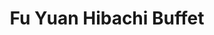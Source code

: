 ---
layout: place
title: "Fu Yuan Hibachi Buffet"
permalink: /indiana/plainfield/fu-yuan-hibachi-buffet.html
stateAbbr: IN
stateName: Indiana
cityName: Plainfield
seo:
  name: "Fu Yuan Hibachi Buffet"
  type: Restaurant
  links: https://fuyuanhibachi.shop/
description: "Japanese BBQ house with an expansive lunch & dinner buffet including sushi & fried rice dishes. Fu Yuan Hibachi Buffet serves delicious sushi in Plainfield, Indiana. Try fresh Japanese dishes for a great dining experience. Available for takeout, delivery, lunch, and dinner."
place_id: ChIJ2cQVVkmkbIgRZgoOlogFiKs
photos:
  - name: >-
      places/ChIJ2cQVVkmkbIgRZgoOlogFiKs/photos/AeeoHcKl4Hx7qQ7hXmPhc2FjNjGJxl3uqOGB0fPLUBAwG2gDNVs8faVGQlakPCRIrSRs2gdKrvrp3cVylaCV2vtMD6Kb_eIeYa8DZoxmoEZSf7jbw6VgcLzFgrqRw-Ro0y-C-86eE-2epwAFjvH6BfmzcFotimUkoLre8DSLbZxtFmI4sg_9T7OPJ7IkKFN4rTaLagD0v2F_gcQu-8yogfovaQjgfZwwSLtzbtBCcvCwIMr-B5lm5WfrENPYFvcIw0q8K0xu62F2_GJ4TUBg-RxARBPHAbeGi9X2MrqlfM0bvK3mszNx3dIIqwUAYVIy82wkBwTHUkFxLGi-WnI-SSUyFvuuM5OltT6XHLqOdXAm5zqCysbzt8JoqEoaWGHUSRnDUV0o6s9brLfjtVXiLyQi-GlRDdNpqrmRVTi_iWiQZAU
    widthPx: 4032
    heightPx: 3024
    authorAttributions:
      - displayName: Maria143 Enrique
        uri: https://maps.google.com/maps/contrib/110686748679157238791
        photoUri: >-
          https://lh3.googleusercontent.com/a-/ALV-UjUaHAC8H-JRgkRDiDsHJSXZGW76i08fDTtLHqKvBY1lx2LR1lgC=s100-p-k-no-mo
    flagContentUri: >-
      https://www.google.com/local/imagery/report/?cb_client=maps_api_places.places_api&image_key=!1e10!2sCIHM0ogKEICAgIDE7am0NA&hl=en-US
    googleMapsUri: >-
      https://www.google.com/maps/place//data=!3m4!1e2!3m2!1sCIHM0ogKEICAgIDE7am0NA!2e10!4m2!3m1!1s0x886ca4495615c4d9:0xab880588960e0a66
  - name: >-
      places/ChIJ2cQVVkmkbIgRZgoOlogFiKs/photos/AeeoHcJ-bmTwsd0bF4ZXWdbcxwUZ_nX49Cwd5dnFp7SqeM_3iUXDDA083znP9BkaDoYV3_iaGGvXpmPZQvChqoExC9-nJEgKy-Mv7YQymfgnn1LmnfOiPSkL2kgwLJqhW_vQGOInNedFNEhDZLSgaPm1cBtc-gggj48gxE6jr__0RPrm3Mxz9OXbihtqZWNnCo6POi9is_4aVBr50GuxdFVqClP1SMu9giYcaEvo7Mv4CNqC1wg0tL1btEcwvNGTYxG3vpXQBGy1LZUfkfC-NKWtySm6mY6-qJqPmCha3c5fw9rt-vUtKlgYq03dxzqnQVleNWBR59PpHiWxjp8wG4SEX3CM186Rv9pyBBmQwyGbLg_3VVJTINY68GVhO6uwefytQCHsX_C1Ps4JavN32BJCsRei0HIHQVwgR4j5Orx6vFBjCQ
    widthPx: 4032
    heightPx: 3024
    authorAttributions:
      - displayName: Nooroodin84
        uri: https://maps.google.com/maps/contrib/110365450446427215090
        photoUri: >-
          https://lh3.googleusercontent.com/a-/ALV-UjUJVDbUi81cpXRBpBf4GZ9-XBE9WhpQwAgeQ8r-OBVPdUAQtJ01Jw=s100-p-k-no-mo
    flagContentUri: >-
      https://www.google.com/local/imagery/report/?cb_client=maps_api_places.places_api&image_key=!1e10!2sCIHM0ogKEICAgIDhspPaMQ&hl=en-US
    googleMapsUri: >-
      https://www.google.com/maps/place//data=!3m4!1e2!3m2!1sCIHM0ogKEICAgIDhspPaMQ!2e10!4m2!3m1!1s0x886ca4495615c4d9:0xab880588960e0a66
  - name: >-
      places/ChIJ2cQVVkmkbIgRZgoOlogFiKs/photos/AeeoHcKnfajbPHRJNbuioCPPNvVkUzvavy81CHUlw20ISOb985E2uD--YGS7OGRLrRDKs4AoVayCzhCWfBvyTJkxX97rVPT4uUmnXllI7HNrp1aT_E6zAokrJ0Ff3lmm9dyB7kPOba_sLcWDdq6sVBW1gxj3nX1390Pcc0uqcOKIlJbskzstTBHmhd52QQWKT-wdBUtLgQSfxGyvrbMLD_T9ogU4gmu9r4xqY8wXpajfLbCfP8BDfl-942mW5Jx7GCPL9PPrCe02bp2HEJSVXP7wr2ddI3ld9nssNUjB0iCgNkZ6ht6uxj4I3d_fbkEpMgr2bCkHEwOMcINhjnw6PX84gQkMKFP1x5s_CHIw-tIYdBdOCwZZV5r3QoA3ohwSNe6b1bjCkc_FceYfiPerbDjxeffCDwLqVoOwnpHqWkZ8FVD_eg
    widthPx: 4000
    heightPx: 3000
    authorAttributions:
      - displayName: Magnificent Smith
        uri: https://maps.google.com/maps/contrib/101244357212095388650
        photoUri: >-
          https://lh3.googleusercontent.com/a/ACg8ocJnhJ3xLso2Gw9L1dktd4FameGQjZkEAVoyjwe3KPujhrkc-w=s100-p-k-no-mo
    flagContentUri: >-
      https://www.google.com/local/imagery/report/?cb_client=maps_api_places.places_api&image_key=!1e10!2sCIHM0ogKEICAgIDn0e_WPw&hl=en-US
    googleMapsUri: >-
      https://www.google.com/maps/place//data=!3m4!1e2!3m2!1sCIHM0ogKEICAgIDn0e_WPw!2e10!4m2!3m1!1s0x886ca4495615c4d9:0xab880588960e0a66
  - name: >-
      places/ChIJ2cQVVkmkbIgRZgoOlogFiKs/photos/AeeoHcKgNjxddG4ELqCoNU1UGL5DyHGs15MXn7q4fbhfwMigJk2AdaZzaYVPzxGHuhYAvOmGhVevQ92dUhzMWdfZz11zK2lZyc0zyPAjeHRFqo1Jl1KFL-cBc5jAU1JhjaBRH8i3CXM6YfD3rFCG2wxdidhfaEx5h9nJ_ZiVAa2xbZRhcUtggzrsxiu4NivrWGLYE6Z5cJveyRtiWjTcGokCDONhzrShD9ukD-UQQpJ17UlnielxjsRMaSZtbf89FRI2vmXRUm4QZs-QXuKkQwjVR2byEsaxV0tJhVaNSs__FYWUAo0o3k-slTYBq2m185ZVjsE4Jo03_PoDaEWFdeFwDZHBZvZ1gCmyvIh8DXRnxOttV7DxGfXhOKcUvJORrNdiiWgZVNYRCKD5n4G5rdknogVglfNN-wpRdSUIqtWfVTwpyQ
    widthPx: 4080
    heightPx: 3072
    authorAttributions:
      - displayName: MC
        uri: https://maps.google.com/maps/contrib/105441240955004363983
        photoUri: >-
          https://lh3.googleusercontent.com/a-/ALV-UjWxNQ_ItlIL12YZNEiGwM2p9CRZynrBpovJG5VQcAvAKwQP3a7r=s100-p-k-no-mo
    flagContentUri: >-
      https://www.google.com/local/imagery/report/?cb_client=maps_api_places.places_api&image_key=!1e10!2sCIHM0ogKEICAgICbqcaceg&hl=en-US
    googleMapsUri: >-
      https://www.google.com/maps/place//data=!3m4!1e2!3m2!1sCIHM0ogKEICAgICbqcaceg!2e10!4m2!3m1!1s0x886ca4495615c4d9:0xab880588960e0a66
  - name: >-
      places/ChIJ2cQVVkmkbIgRZgoOlogFiKs/photos/AeeoHcI2PUa7lGmWb4o3ALnnhYyMomm-lTRFGNpyu1XiAI1LRvPrSNNj6Xm1M1boLFtk2orVeLapLy1ddJZdqtkQN28QfMKNH8GaX03WutPasAs0smpmZwNRxGUjeTltpVdLTvrbJd4I1RqbyTlQFEBSk-_Zae9BtoumzWXN5TvPYBE47kEc2xUBqXmBGEW560IQfMXoTbzCgQ5kF9FxT6UROSUW__Pm8UG41Rj-nfxUqZcoUDlgbRE8XTFGJlr-5nSAooIUgJ-5L6P4Cfho7KVWcfjagIkFOxAFtvCumpEvQMj3QNwPlJhsxrFjIbzlxmbiqC-GxtN-NLRcX6QzssegAae6mbcmlia7E-eXcAc3eSlmOgsFMddwIAR6oWpU1eYr1I_xZpzvcHMbNtfi8ShHUtTnEJCw-3tjt_I4Qs7lx0rrAw
    widthPx: 4032
    heightPx: 1908
    authorAttributions:
      - displayName: John Patton
        uri: https://maps.google.com/maps/contrib/109563920437519386004
        photoUri: >-
          https://lh3.googleusercontent.com/a-/ALV-UjWvn9PbbF-WqYyrnp9-9aRLYVM52-Mos1XS_bzwzxRDXI9cWafU0g=s100-p-k-no-mo
    flagContentUri: >-
      https://www.google.com/local/imagery/report/?cb_client=maps_api_places.places_api&image_key=!1e10!2sCIHM0ogKEICAgID23sj_Yw&hl=en-US
    googleMapsUri: >-
      https://www.google.com/maps/place//data=!3m4!1e2!3m2!1sCIHM0ogKEICAgID23sj_Yw!2e10!4m2!3m1!1s0x886ca4495615c4d9:0xab880588960e0a66
  - name: >-
      places/ChIJ2cQVVkmkbIgRZgoOlogFiKs/photos/AeeoHcKv6y6H3qaJZGjSp6v3wqDqqggoB5AzDbzCIwD3IRsfu4xoBoskTrMu9x87cKnHfWSXIjB-zTxGqWhJqYz65Pq2n-M9Pwh3z4W7K3f9DfypffSM09OqW_n5dxD7HyetvMBKCkolfG5G6tAFGNVLreCfWOVfn5r7e48HNgMvoBHciz6__NPHOlt9cgWM2hgYGzv0dU9jFdhfhCB8NNNrBU_AaCCff_YJBCZfY7KcavSMKTjIvhQZZxdq79xt1GPySnuLjzem1IbdmIaLcCgpu495VwyCKRNIXF4ksBB37BXfn-bQXB_wanadlaVoiRgWQeQTxRAzxhBrmc5tvSuCRTl_CQPg7iYlyujPFmoOb3HC1zPe3OD4lw2jrmzw-X7Rg-3QhmSTOICxKeYOpHsd_w-vC49h1NYrUmS96xPw7U47hQ
    widthPx: 4080
    heightPx: 3072
    authorAttributions:
      - displayName: Daniel Watson
        uri: https://maps.google.com/maps/contrib/105147023118361223522
        photoUri: >-
          https://lh3.googleusercontent.com/a-/ALV-UjUA7Dz7g286MoZ2acOrqppfVi9SollvuYf-Q3eGZRi2qhTxgDNcPg=s100-p-k-no-mo
    flagContentUri: >-
      https://www.google.com/local/imagery/report/?cb_client=maps_api_places.places_api&image_key=!1e10!2sCIHM0ogKEICAgICT09_VEA&hl=en-US
    googleMapsUri: >-
      https://www.google.com/maps/place//data=!3m4!1e2!3m2!1sCIHM0ogKEICAgICT09_VEA!2e10!4m2!3m1!1s0x886ca4495615c4d9:0xab880588960e0a66
  - name: >-
      places/ChIJ2cQVVkmkbIgRZgoOlogFiKs/photos/AeeoHcICglXjCk-PYYplkHK7TwUMXNLTk9NAGOyJjrrn68EZ1AO3zlHATJO9GVXhTnaIY9-rukBC8tgKXCNZqTTPnvWr49ENoUjsx40GNhtGV6k0RXh6lvUUMXB_kqtCmdYEcvcWC8J3Wxk6JHEICEJpstZrvY9xTOvmKohrfAJRKvxJshPNYwHseroego0JiN4GY-JyN9N5xZZ1TJzGexw5cRv_HAdlgJfYF0J_A0vdTkA5bVvUcw4Uib2xMIPLZ5BnQQ55K4PunGsQms7w-uBaKZ0BEgJhlTwPQ1SepeVwpmyzDVyqI8aWAXLj4D27YvFzn68rzM4IaZrF489ZQh2Qp4aFIBumDWIquWEGYiu9CWe0I7pYR0bBO-_tfAEQUw76YeUA2RIsvC1xW3kAaW0LaDfIapFVPcGyv4HkTKlFs4VJuw
    widthPx: 3468
    heightPx: 4624
    authorAttributions:
      - displayName: Jesse Felmy
        uri: https://maps.google.com/maps/contrib/113421734768186138766
        photoUri: >-
          https://lh3.googleusercontent.com/a-/ALV-UjXz4YiiWnpDPrBBRQqGArAxqqPT4qv-ShBbkolYRX3WytIW7CXH=s100-p-k-no-mo
    flagContentUri: >-
      https://www.google.com/local/imagery/report/?cb_client=maps_api_places.places_api&image_key=!1e10!2sCIHM0ogKEICAgICWvPDFNg&hl=en-US
    googleMapsUri: >-
      https://www.google.com/maps/place//data=!3m4!1e2!3m2!1sCIHM0ogKEICAgICWvPDFNg!2e10!4m2!3m1!1s0x886ca4495615c4d9:0xab880588960e0a66
  - name: >-
      places/ChIJ2cQVVkmkbIgRZgoOlogFiKs/photos/AeeoHcI-qs5cGZWKJxZC_5QvUKrmZfRBCsf0Glx7UtmjiDAxEcoFQH3RxmgJPTfqQlpVFtRzySLgeIF0amcCyamtrx-BJBtuUR6NZpvq9Yee_4-j3nS9sexbWQG0NmcQG9hiREVGOuE7SrTrfIeSExrewqz05a08x4_tGAtZW_AAt3_XmoiUl3qVnhF1zMyW2BEYWZIwlirCnvxWYwLPldAIJ6eWLS2gZV62ilhYuvADYJtXbPj3OH94-7LbScIjSoAVz9-sIj2R7xCulbg9Uap7CFmzn7czXlBLYI0dW0WXne8ew3ek5grwSgyRWp1FUyrIQmGXeMxZOUgSQ07jyR8x7OzQX0loIJQmEqx50gwAKTsaG3PezounkkInER51jJ6YsNBfmZ5no243D6qcn55wRYDzAhGJMmx3wOyDTzN811DPaZOb
    widthPx: 4032
    heightPx: 3024
    authorAttributions:
      - displayName: Diana Voloshyna
        uri: https://maps.google.com/maps/contrib/109435972479917259777
        photoUri: >-
          https://lh3.googleusercontent.com/a-/ALV-UjW8H9oS1iHZewK1NM-CM73_qbNYPOZefTX7XMubr5Ch2-pLwByuqQ=s100-p-k-no-mo
    flagContentUri: >-
      https://www.google.com/local/imagery/report/?cb_client=maps_api_places.places_api&image_key=!1e10!2sCIHM0ogKEICAgIDmzr_0lAE&hl=en-US
    googleMapsUri: >-
      https://www.google.com/maps/place//data=!3m4!1e2!3m2!1sCIHM0ogKEICAgIDmzr_0lAE!2e10!4m2!3m1!1s0x886ca4495615c4d9:0xab880588960e0a66
  - name: >-
      places/ChIJ2cQVVkmkbIgRZgoOlogFiKs/photos/AeeoHcKKdc5tObaZa_amfw4qVPZUua7XXUfVDMDvF-x45SlD11dgiT0PkSocDUN9OiszbPfmemyhOszhsMNXLXWnkxZlPrPlVWxz18wMh_sqXf1wdpXV8iK78h2-6a_2mEb-IqDy_ipDPxtJsSi_bIUsM7lBrR1Z8HK3s9npVAFAFEB-iNF8Cq5_gsMrfmK6PwWkBo3OHz_fJdIclHSV81GAvhLNC8AScXeMuAwMnqAR74nqhnmmqn1WxoP-DQFadM_G3p5zGKfbdJ2Sy1jTz9Y-GWpYEdGWBSbpGKy93DnExb3EqN0viJzkaFsK4n8b2uJp6vZrk6fIDdaPPCX4UP8SulhNQoNzgIUaxg2bx1hYInhnImJ6-DAnoyZ4vm62V8u0O66YQucqKy8X_7H2xuPYppUTrL-LK9FBXhnZj7lDqhkwjw
    widthPx: 2268
    heightPx: 4032
    authorAttributions:
      - displayName: Ariale Schell
        uri: https://maps.google.com/maps/contrib/102929599524455777473
        photoUri: >-
          https://lh3.googleusercontent.com/a-/ALV-UjVe5vlAFI_If6-RCiWsoQj8JgJdm9Syn8X8bxENFDqivhKa7slEbw=s100-p-k-no-mo
    flagContentUri: >-
      https://www.google.com/local/imagery/report/?cb_client=maps_api_places.places_api&image_key=!1e10!2sCIHM0ogKEICAgIChj-iPNw&hl=en-US
    googleMapsUri: >-
      https://www.google.com/maps/place//data=!3m4!1e2!3m2!1sCIHM0ogKEICAgIChj-iPNw!2e10!4m2!3m1!1s0x886ca4495615c4d9:0xab880588960e0a66
  - name: >-
      places/ChIJ2cQVVkmkbIgRZgoOlogFiKs/photos/AeeoHcJDltdtpsmF4FrLfL3DigvvjWVpmtsPB1pqPNU6tWX2o_3iC0ctC_8AF4RfEHW-iteK-9iBiCDUwEtYO-kIeWvPUIaBx2amorf_zmCiPisHGyYRKf1mQziEcb1W0mH7qmsj75x0lDIcXAmAVv3HYYSjRBRVQXEkN5oVGKTJIIUJemE-URmbeMk6r04MreBfYX1qLDM5U5fZ4SR8FfdZ_qaZ7lYwFTyVKXlHaDLQQKfRmaL8dZ2SiLGOIDfyDIZgjWw_-a-saf0yTvd7UtWcBGDb7rrLjeNyBWr4h4uTa5kfSfVNSZgYoKQS7-I1T0PyegbbNGPOpqgJyr82UIbcqLytpPlqNDVSeXSD7aT6bffu9B_WKxnUVFL2AeF6UHLnFXq6oUS8llboIWa8n3P4917SYzNg3-b61QWMvTFPltUWa5Gs
    widthPx: 4032
    heightPx: 3024
    authorAttributions:
      - displayName: Flighest One
        uri: https://maps.google.com/maps/contrib/117621040524208925489
        photoUri: >-
          https://lh3.googleusercontent.com/a-/ALV-UjUWDepJGVysUD-74EAjTXE53aQsHqbsj4svVdCENbW0KONuLZnJ7w=s100-p-k-no-mo
    flagContentUri: >-
      https://www.google.com/local/imagery/report/?cb_client=maps_api_places.places_api&image_key=!1e10!2sCIHM0ogKEICAgIDE5b_snwE&hl=en-US
    googleMapsUri: >-
      https://www.google.com/maps/place//data=!3m4!1e2!3m2!1sCIHM0ogKEICAgIDE5b_snwE!2e10!4m2!3m1!1s0x886ca4495615c4d9:0xab880588960e0a66
address: 2535 E Main St, Plainfield, IN 46168, USA
street: 2535 E Main St
city: Plainfield
state: IN
zip: '46168'
country: USA
neighborhood: null
latitude: '39.713625'
longitude: '-86.362457'
accessibility_options:
  wheelchairAccessibleParking: true
  wheelchairAccessibleEntrance: true
  wheelchairAccessibleRestroom: true
  wheelchairAccessibleSeating: true
business_status: OPERATIONAL
name: Fu Yuan Hibachi Buffet
google_maps_links:
  directionsUri: >-
    https://www.google.com/maps/dir//''/data=!4m7!4m6!1m1!4e2!1m2!1m1!1s0x886ca4495615c4d9:0xab880588960e0a66!3e0
  placeUri: https://maps.google.com/?cid=12360135261509519974
  writeAReviewUri: >-
    https://www.google.com/maps/place//data=!4m3!3m2!1s0x886ca4495615c4d9:0xab880588960e0a66!12e1
  reviewsUri: >-
    https://www.google.com/maps/place//data=!4m4!3m3!1s0x886ca4495615c4d9:0xab880588960e0a66!9m1!1b1
  photosUri: >-
    https://www.google.com/maps/place//data=!4m3!3m2!1s0x886ca4495615c4d9:0xab880588960e0a66!10e5
primary_type: Japanese Restaurant
opening_hours:
  regular: null
  current: null
secondary_opening_hours:
  regular:
    weekdayDescriptions: null
    type: null
  current:
    weekdayDescriptions: null
    type: null
phone: (317) 742-5558
price_level: PRICE_LEVEL_MODERATE
price_range: $10 &ndash; $20
rating: '4.0'
rating_count: 1845
website: https://fuyuanhibachi.shop/
reviews:
  - name: >-
      places/ChIJ2cQVVkmkbIgRZgoOlogFiKs/reviews/ChZDSUhNMG9nS0VJQ0FnSUNicWNhY0NnEAE
    relativePublishTimeDescription: 8 months ago
    rating: 2
    text:
      text: >-
        Well let's start with the good part. I went on a Sunday for lunch. 
        Dessert was good and each dish was served hot. Now to the ugh part.
        Every dish didn't look like it had any care when cooked. The taste was
        definitely missing something. My favorite Chinese take out has more love
        given to it. The sushi looked like it sat there for a while.  I tried
        the hibachi where you get your own ingredients expecting you made
        something yummy but my first bite I spit it in my napkin. I didn't
        bother to just go with swallowing it.    Seafood was plentiful but small
        in comparison.  General Tai's and coconut shrimp were overdone and too
        much breading.  Noodles were bland and small.  Soup was basic and again
        lacked flavor.  I wasn't feeling the Chinese food so went with
        American.  What could go wrong right?  Mac and cheese was cold and
        mashed potatoes definitely had the came out of a bag taste. Gravy did as
        well. I'd get new chefs. I'm not sure how this place gets amazing
        reviews.  For me to come all the way to Plainfield I truly expected
        something much better. I won't be back. I'd travel up north or south to
        get something more edible for the money.
      languageCode: en
    originalText:
      text: >-
        Well let's start with the good part. I went on a Sunday for lunch. 
        Dessert was good and each dish was served hot. Now to the ugh part.
        Every dish didn't look like it had any care when cooked. The taste was
        definitely missing something. My favorite Chinese take out has more love
        given to it. The sushi looked like it sat there for a while.  I tried
        the hibachi where you get your own ingredients expecting you made
        something yummy but my first bite I spit it in my napkin. I didn't
        bother to just go with swallowing it.    Seafood was plentiful but small
        in comparison.  General Tai's and coconut shrimp were overdone and too
        much breading.  Noodles were bland and small.  Soup was basic and again
        lacked flavor.  I wasn't feeling the Chinese food so went with
        American.  What could go wrong right?  Mac and cheese was cold and
        mashed potatoes definitely had the came out of a bag taste. Gravy did as
        well. I'd get new chefs. I'm not sure how this place gets amazing
        reviews.  For me to come all the way to Plainfield I truly expected
        something much better. I won't be back. I'd travel up north or south to
        get something more edible for the money.
      languageCode: en
    authorAttribution:
      displayName: MC
      uri: https://www.google.com/maps/contrib/105441240955004363983/reviews
      photoUri: >-
        https://lh3.googleusercontent.com/a-/ALV-UjWxNQ_ItlIL12YZNEiGwM2p9CRZynrBpovJG5VQcAvAKwQP3a7r=s128-c0x00000000-cc-rp-mo-ba6
    publishTime: '2024-07-28T18:00:16.974536Z'
    flagContentUri: >-
      https://www.google.com/local/review/rap/report?postId=ChZDSUhNMG9nS0VJQ0FnSUNicWNhY0NnEAE&d=17924085&t=1
    googleMapsUri: >-
      https://www.google.com/maps/reviews/data=!4m6!14m5!1m4!2m3!1sChZDSUhNMG9nS0VJQ0FnSUNicWNhY0NnEAE!2m1!1s0x886ca4495615c4d9:0xab880588960e0a66
  - name: >-
      places/ChIJ2cQVVkmkbIgRZgoOlogFiKs/reviews/ChZDSUhNMG9nS0VJQ0FnTUNBbGZ2akhBEAE
    relativePublishTimeDescription: 2 months ago
    rating: 2
    text:
      text: >-
        The staff were friendly! The bathrooms were not so appealing. There was
        literal duct tape holding things together in the bathroom. The
        restaurant itself was not bad as far as decorations and environment go.
        There was a nasty smell near the table my family and I were sitting at.
        It smelled like sewage. Not a fun smell, glad it didn't make an
        appearance until we finished eating. The food... none of it was hot.
        None of it had flavor and it was chewy. I didn't finish my plate because
        it just wasn't good and I was a bit fearful of getting sick because the
        hot food was not hot. The buffet line did not have any food labeled and
        there was a long hair stuck to one of the serving tongs in one of the
        food dishes. The cost is kind of expensive for the quality of food
        you're getting. The bill came out to $50 and some change for two adults
        and a child plus the cost of drinks. This totals around $15 and some
        change per adult. The food was not worth this. I came here because it
        was rated 4 stars.. after eating here, I have no idea why! Won't be
        returning.
      languageCode: en
    originalText:
      text: >-
        The staff were friendly! The bathrooms were not so appealing. There was
        literal duct tape holding things together in the bathroom. The
        restaurant itself was not bad as far as decorations and environment go.
        There was a nasty smell near the table my family and I were sitting at.
        It smelled like sewage. Not a fun smell, glad it didn't make an
        appearance until we finished eating. The food... none of it was hot.
        None of it had flavor and it was chewy. I didn't finish my plate because
        it just wasn't good and I was a bit fearful of getting sick because the
        hot food was not hot. The buffet line did not have any food labeled and
        there was a long hair stuck to one of the serving tongs in one of the
        food dishes. The cost is kind of expensive for the quality of food
        you're getting. The bill came out to $50 and some change for two adults
        and a child plus the cost of drinks. This totals around $15 and some
        change per adult. The food was not worth this. I came here because it
        was rated 4 stars.. after eating here, I have no idea why! Won't be
        returning.
      languageCode: en
    authorAttribution:
      displayName: bre nicole
      uri: https://www.google.com/maps/contrib/113944160118888426162/reviews
      photoUri: >-
        https://lh3.googleusercontent.com/a/ACg8ocKHzPlByEa6IQCw38LWlIPZ4QZp7Dk2mRuomVu1njtvgVIoJA=s128-c0x00000000-cc-rp-mo
    publishTime: '2025-02-02T20:05:06.921382Z'
    flagContentUri: >-
      https://www.google.com/local/review/rap/report?postId=ChZDSUhNMG9nS0VJQ0FnTUNBbGZ2akhBEAE&d=17924085&t=1
    googleMapsUri: >-
      https://www.google.com/maps/reviews/data=!4m6!14m5!1m4!2m3!1sChZDSUhNMG9nS0VJQ0FnTUNBbGZ2akhBEAE!2m1!1s0x886ca4495615c4d9:0xab880588960e0a66
  - name: >-
      places/ChIJ2cQVVkmkbIgRZgoOlogFiKs/reviews/ChdDSUhNMG9nS0VJQ0FnSUN4dGZxSDNRRRAB
    relativePublishTimeDescription: a year ago
    rating: 5
    text:
      text: >-
        ABSOLUTELY LOVE THIS BUFFET! I always go here when in the area, I live a
        couple hours away and will always choose this restaurant when visiting.
        They have so many different options and it is not too bad of a price.
        The restaurant is always clean and very quiet. You are able to enjoy a
        nice meal here. The bacon chicken is fantastic and would recommend it
        100%. It is also kid-friendly who are picky eaters. They had mac and
        cheese and chicken nuggets when I visited last. You will not regret
        stopping by this location!
      languageCode: en
    originalText:
      text: >-
        ABSOLUTELY LOVE THIS BUFFET! I always go here when in the area, I live a
        couple hours away and will always choose this restaurant when visiting.
        They have so many different options and it is not too bad of a price.
        The restaurant is always clean and very quiet. You are able to enjoy a
        nice meal here. The bacon chicken is fantastic and would recommend it
        100%. It is also kid-friendly who are picky eaters. They had mac and
        cheese and chicken nuggets when I visited last. You will not regret
        stopping by this location!
      languageCode: en
    authorAttribution:
      displayName: Bean !
      uri: https://www.google.com/maps/contrib/112903871452033140177/reviews
      photoUri: >-
        https://lh3.googleusercontent.com/a-/ALV-UjVhlSAk013jRDbuI4s3lp1ThBCRDNqqNXM2jyLmXFEc1YQJkPEP=s128-c0x00000000-cc-rp-mo-ba5
    publishTime: '2023-05-22T19:10:23.238627Z'
    flagContentUri: >-
      https://www.google.com/local/review/rap/report?postId=ChdDSUhNMG9nS0VJQ0FnSUN4dGZxSDNRRRAB&d=17924085&t=1
    googleMapsUri: >-
      https://www.google.com/maps/reviews/data=!4m6!14m5!1m4!2m3!1sChdDSUhNMG9nS0VJQ0FnSUN4dGZxSDNRRRAB!2m1!1s0x886ca4495615c4d9:0xab880588960e0a66
  - name: >-
      places/ChIJ2cQVVkmkbIgRZgoOlogFiKs/reviews/ChdDSUhNMG9nS0VJQ0FnSUNmeEtXZXJRRRAB
    relativePublishTimeDescription: 3 months ago
    rating: 1
    text:
      text: >-
        We live close and have tried this place multiple times. Our last visit
        the food was dry and the sushi selection looked like it had set out all
        day. We picked other options and sat down. Our waitress was very pushy
        to take our plates and brought us the bill before we even got through
        our first plate. Saying you can pay now and was very pushy about it.
        Like she wanted us to leave as soon as possible it was very awkward. 
        Then I took my daughter to the bathroom and hoe I wish I would of took a
        picture of the disgusting seen. The bathroom looked like it was flooded
        toilet paper stuck on the floor really nasty.. I wish I would of seen
        the bathroom before we got food we would of never sat down.I would love
        to see the health department report for this restaurant no way they pass
        inspection.
      languageCode: en
    originalText:
      text: >-
        We live close and have tried this place multiple times. Our last visit
        the food was dry and the sushi selection looked like it had set out all
        day. We picked other options and sat down. Our waitress was very pushy
        to take our plates and brought us the bill before we even got through
        our first plate. Saying you can pay now and was very pushy about it.
        Like she wanted us to leave as soon as possible it was very awkward. 
        Then I took my daughter to the bathroom and hoe I wish I would of took a
        picture of the disgusting seen. The bathroom looked like it was flooded
        toilet paper stuck on the floor really nasty.. I wish I would of seen
        the bathroom before we got food we would of never sat down.I would love
        to see the health department report for this restaurant no way they pass
        inspection.
      languageCode: en
    authorAttribution:
      displayName: Jessica Harris
      uri: https://www.google.com/maps/contrib/100808004672806691414/reviews
      photoUri: >-
        https://lh3.googleusercontent.com/a/ACg8ocJjhhcjckB8-KfJjnbCMgsBhP_m-bb1KvSQhXYbK35Sf8ZiHQ=s128-c0x00000000-cc-rp-mo-ba2
    publishTime: '2024-12-26T03:27:40.678694Z'
    flagContentUri: >-
      https://www.google.com/local/review/rap/report?postId=ChdDSUhNMG9nS0VJQ0FnSUNmeEtXZXJRRRAB&d=17924085&t=1
    googleMapsUri: >-
      https://www.google.com/maps/reviews/data=!4m6!14m5!1m4!2m3!1sChdDSUhNMG9nS0VJQ0FnSUNmeEtXZXJRRRAB!2m1!1s0x886ca4495615c4d9:0xab880588960e0a66
  - name: >-
      places/ChIJ2cQVVkmkbIgRZgoOlogFiKs/reviews/ChdDSUhNMG9nS0VJQ0FnTUNBb1l2Sm5RRRAB
    relativePublishTimeDescription: 2 months ago
    rating: 2
    text:
      text: >-
        Sadly this seems like a place that made a lot of cost savings moves and
        survived but never recovered from 2020.

        The sushi was better than expected but the buffet food was bland and
        disappointing.

        The only mustard available was in the packets which sadly is always just
        all bitter with no heat. There were no chopsticks available and eating
        sushi with a fork is just wrong.

        My friend had some mussels and said they were watery. The chicken I had
        was tough.

        I hate to see a place like this in decline which is what I suspect.

        A side note, do not use the soy sauce on the table. Someone had poured
        salt in it and it was very salty. I politely informed the staff and they
        took it to dump, clean and refill.
      languageCode: en
    originalText:
      text: >-
        Sadly this seems like a place that made a lot of cost savings moves and
        survived but never recovered from 2020.

        The sushi was better than expected but the buffet food was bland and
        disappointing.

        The only mustard available was in the packets which sadly is always just
        all bitter with no heat. There were no chopsticks available and eating
        sushi with a fork is just wrong.

        My friend had some mussels and said they were watery. The chicken I had
        was tough.

        I hate to see a place like this in decline which is what I suspect.

        A side note, do not use the soy sauce on the table. Someone had poured
        salt in it and it was very salty. I politely informed the staff and they
        took it to dump, clean and refill.
      languageCode: en
    authorAttribution:
      displayName: XXAIX
      uri: https://www.google.com/maps/contrib/112714962930618682026/reviews
      photoUri: >-
        https://lh3.googleusercontent.com/a-/ALV-UjU2cYh2gx5MN1i9VbHNrnvck0mgLaWsi0XtGP_IJhEF-Ne4luM=s128-c0x00000000-cc-rp-mo
    publishTime: '2025-02-01T14:14:30.853316Z'
    flagContentUri: >-
      https://www.google.com/local/review/rap/report?postId=ChdDSUhNMG9nS0VJQ0FnTUNBb1l2Sm5RRRAB&d=17924085&t=1
    googleMapsUri: >-
      https://www.google.com/maps/reviews/data=!4m6!14m5!1m4!2m3!1sChdDSUhNMG9nS0VJQ0FnTUNBb1l2Sm5RRRAB!2m1!1s0x886ca4495615c4d9:0xab880588960e0a66
parking_options:
  freeParkingLot: true
  freeStreetParking: true
  paidStreetParking: false
  valetParking: false
payment_options:
  acceptsCreditCards: true
  acceptsDebitCards: true
  acceptsCashOnly: false
  acceptsNfc: true
allow_dogs: null
curbside_pickup: false
delivery: true
dine_in: true
good_for_children: true
good_for_groups: true
good_for_sports: false
live_music: false
menu_for_children: false
outdoor_seating: false
reservable: true
restroom: true
serves_beer: false
serves_breakfast: false
serves_brunch: null
serves_cocktails: false
serves_coffee: null
serves_dinner: true
serves_dessert: true
serves_lunch: true
serves_vegetarian_food: true
serves_wine: false
takeout: true
summary: >-
  Japanese BBQ house with an expansive lunch & dinner buffet including sushi &
  fried rice dishes.

---
